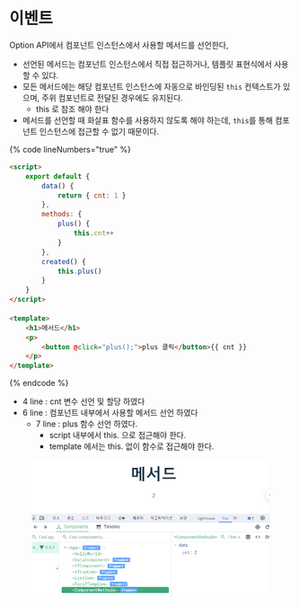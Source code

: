 # 이벤트

Option API에서 컴포넌트 인스턴스에서 사용할 메서드를 선언한다,

* 선언된 메서드는 컴포넌트 인스턴스에서 직접 접근하거나, 템플릿 표현식에서 사용할 수 있댜.&#x20;
* 모든 메서드에는 해당 컴포넌트 인스턴스에 자동으로 바인딩된 `this` 컨텍스트가 있으며, 주위 컴포넌트로 전달된 경우에도 유지된다.
  * this 로 참조 해야 한다
* 메서드를 선언할 때 화살표 함수를 사용하지 않도록 해야 하는데, `this`를 통해 컴포넌트 인스턴스에 접근할 수 없기 때문이다.

{% code lineNumbers="true" %}
```html
<script>
    export default {
        data() {
            return { cnt: 1 }
        },
        methods: {
            plus() {
                this.cnt++
            }
        },
        created() {
            this.plus() 
        }
    }
</script>

<template>
    <h1>메서드</h1>
    <p>
        <button @click="plus();">plus 클릭</button>{{ cnt }}
    </p>
</template>
```
{% endcode %}

* 4 line : cnt 변수 선언 및 할당 하였다
* 6 line :  컴포넌트 내부에서 사용할 메서드 선언 하였다
  * 7 line : plus 함수 선언 하였다.
    * script 내부에서 this. 으로 접근해야 한다.
    * template 에서는 this. 없이  함수로 접근해야 한다.

<figure><img src="../../.gitbook/assets/image (193).png" alt="" width="563"><figcaption></figcaption></figure>
